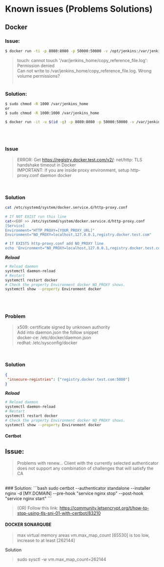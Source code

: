 Known issues (Problems Solutions)
=============


## Docker

### Issue:<br/>

```bash
$ docker run -ti -p 8080:8080 -p 50000:50000 -v /opt/jenkins:/var/jenkins_home jenkins
```

> touch: cannot touch '/var/jenkins_home/copy_reference_file.log': Permission denied <br/>
> Can not write to /var/jenkins_home/copy_reference_file.log. Wrong volume permissions?<br/><br/>

### Solution:
```bash
$ sudo chmod -R 1000 /var/jenkins_home
or
$ sudo chmod -R 1000:1000 /var/jenkins_home

$ docker run -it -u $(id -g) -p 8080:8080 -p 50000:50000 -v /var/jenkins_home:/var/jenkins_home jenkins/jenkins:lts
```
<br/><br/>

### Issue 

> ERROR: Get https://registry.docker.test.com/v2/: net/http: TLS handshake timeout in Docker <br/>
> IMPORTANT: If you are inside proxy environment, setup http-proxy.conf daemon docker
<br/>

### Solution
```bash
cat /etc/systemd/system/docker.service.d/http-proxy.conf 
    
# If NOT EXIST run this line
cat<<EOF >> /etc/systemd/system/docker.service.d/http-proxy.conf
[Service]
Environment="HTTP_PROXY=[YOUR_PROXY_URL]"
Environment="NO_PROXY=localhost,127.0.0.1,registry.docker.test.com"

# If EXISTS http-proxy.conf add NO_PROXY line
echo 'Environment="NO_PROXY=localhost,127.0.0.1,registry.docker.test.com"' >> /etc/systemd/system/docker.service.d/http-proxy.conf
```
***Reload***
```bash
# Reload daemon
systemctl daemon-reload
# Restart
systemctl restart docker
# Check the property Environment docker NO_PROXY shows.
systemctl show --property Environment docker
```
<br/><br/>
### Problem
> x509: certificate signed by unknown authority<br/>
> Add into daemon.json the follow snippet<br/>
> docker-ce:  /etc/docker/daemon.json<br/>
> redhat: /etc/sysconfig/docker<br/>
<br/>

### Solution

```json
{
 "insecure-registries": ["registry.docker.test.com:5000"]
}
```
***Reload***
```bash
# Reload daemon
systemctl daemon-reload
# Restart
systemctl restart docker
# Check the property Environment docker NO_PROXY shows.
systemctl show --property Environment docker
```

#### Certbot
## Issue:</br>

> Problems with renew...
> Client with the currently selected authenticator does not support any combination of challenges that will satisfy the CA
<br/>
### Solution:
```bash
sudo certbot --authenticator standalone --installer nginx -d [MY.DOMAIN] --pre-hook "service nginx stop" --post-hook "service nginx start"
```

> (OR) Follow this link: https://community.letsencrypt.org/t/how-to-stop-using-tls-sni-01-with-certbot/83210


#### DOCKER SONARQUBE ####

>  max virtual memory areas vm.max_map_count [65530] is too low, increase to at least [262144]

Solution
> sudo sysctl -w vm.max_map_count=262144

